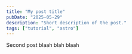 ```yaml
---
title: "My post title"
pubDate: "2025-05-29"
description: "Short description of the post."
tags: ["tutorial", "astro"]
---
```


Second post
blaah blah blaah